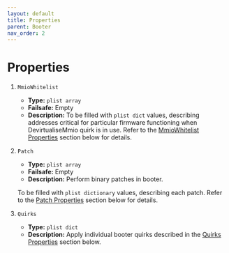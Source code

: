 ```yaml
---
layout: default
title: Properties
parent: Booter
nav_order: 2
---
```


# Properties

1. `MmioWhitelist`
    - **Type:** `plist array`
    - **Failsafe:** Empty
    - **Description:** To be filled with `plist dict` values, describing addresses critical for particular firmware functioning when DevirtualiseMmio quirk is in use. Refer to the [MmioWhitelist Properties](/docs/Booter/mmiowhitelist.md) section below for details.

2. `Patch`
    - **Type:** `plist array`
    - **Failsafe:** Empty
    - **Description:** Perform binary patches in booter.
    
    To be filled with `plist dictionary` values, describing each patch. Refer to the [Patch Properties](/docs/Booter/patch.md) section below for details.

3. `Quirks`
    - **Type:** `plist dict`
    - **Description:** Apply individual booter quirks described in the [Quirks Properties](/docs/Booter/quirks.md) section below.